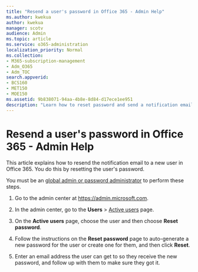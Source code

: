 ```yaml
---
title: "Resend a user's password in Office 365 - Admin Help"
ms.author: kwekua
author: kwekua
manager: scotv
audience: Admin
ms.topic: article
ms.service: o365-administration
localization_priority: Normal
ms.collection: 
- M365-subscription-management 
- Adm_O365
- Adm_TOC
search.appverid:
- BCS160
- MET150
- MOE150
ms.assetid: 9b838071-94aa-4b8e-8d84-d17ece1ee951
description: "Learn how to reset password and send a notification email to a new Office 365 user. "
---
```


# Resend a user's password in Office 365 - Admin Help

This article explains how to resend the notification email to a new user in Office 365. You do this by resetting the user's password.
  
You must be an [global admin or password administrator](about-admin-roles.md) to perform these steps. 
  
1. Go to the admin center at <a href="https://go.microsoft.com/fwlink/p/?linkid=837890" target="_blank">https://admin.microsoft.com</a>.
    
2. In the admin center, go to the **Users** \> <a href="https://go.microsoft.com/fwlink/p/?linkid=834822" target="_blank">Active users</a> page.
     
3. On the **Active users** page, choose the user and then choose **Reset password**.
    
4. Follow the instructions on the **Reset password** page to auto-generate a new password for the user or create one for them, and then click **Reset**.  
    
5. Enter an email address the user can get to so they receive the new password, and follow up with them to make sure they got it.
    
  

